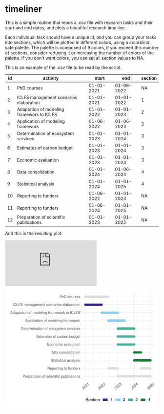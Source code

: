 # timeliner

This is a simple routine that reads a .csv file with research
tasks and their start and end dates, and plots a beautiful
research time line. 

Each individual task should have a unique
id, and you can group your tasks into sections, which will
be plotted in different colors, using a colorblind safe
palette. The palette is composed of 9 colors, if you exceed
this number of sections, consider reducing it or increasing
the number of colors of the palette. If you don't want 
colors, you can set all section values to NA.

This is an example of the .csv file to be read by the script.

| id 	| activity                                  	| start      	| end        	| section 	|
|----	|-------------------------------------------	|------------	|------------	|---------	|
| 1  	| PhD courses                               	| 01-01-2021 	| 01-06-2022 	| NA      	|
| 2  	| ICLFS management scenarios elaboration    	| 01-01-2021 	| 01-01-2022 	| 1       	|
| 3  	| Adaptation of modeling framework to ICLFS 	| 01-01-2022 	| 01-01-2023 	| 2       	|
| 4  	| Application of modeling framework         	| 01-06-2022 	| 01-06-2023 	| 2       	|
| 5  	| Determination of ecosystem services       	| 01-01-2023 	| 01-01-2024 	| 3       	|
| 6  	| Estimates of carbon budget                	| 01-01-2023 	| 01-01-2024 	| 3       	|
| 7  	| Economic evaluation                       	| 01-01-2023 	| 01-01-2024 	| 3       	|
| 8  	| Data consolidation                        	| 01-01-2024 	| 01-06-2024 	| 4       	|
| 9  	| Statistical analysis                      	| 01-01-2024 	| 01-01-2025 	| 4       	|
| 10 	| Reporting to funders                      	| 01-06-2022 	| 01-01-2023 	| NA      	|
| 11 	| Reporting to funders                      	| 01-06-2024 	| 01-01-2025 	| NA      	|
| 12 	| Preparation of scientific publications    	| 01-01-2023 	| 01-01-2025 	| NA      	|

And this is the resulting plot:

![Beautiful time lne](https://github.com/hugotseixas/timeliner/blob/main/timeline.pdf?sanitize=true)
<img src="https://github.com/hugotseixas/timeliner/blob/main/timeline.pdf?sanitize=true">
